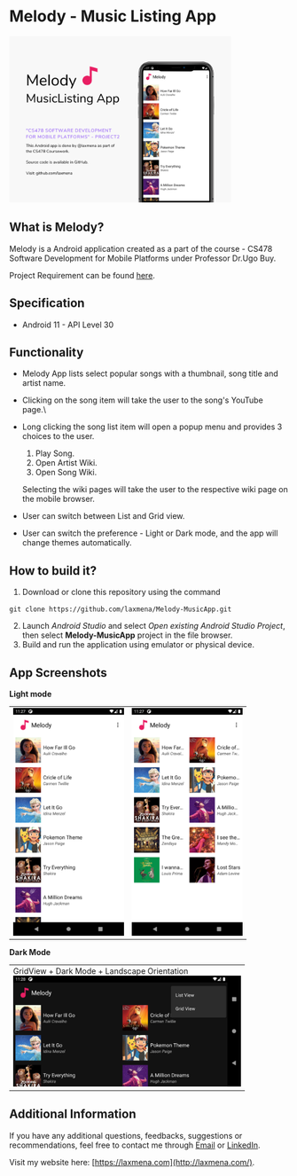 # Melody - Music Listing App

<img src="./images/banner.png" style="height:300px">

## What is Melody?
Melody is a Android application created as a part of the course - CS478 Software Development for Mobile Platforms under Professor Dr.Ugo Buy. 

Project Requirement can be found [here](./Project_Requirements.pdf).

## Specification
- Android 11 - API Level 30

## Functionality
- Melody App lists select popular songs with a thumbnail, song title and artist name.
- Clicking on the song item will take the user to the song's YouTube page.\
- Long clicking the song list item will open a popup menu and provides 3 choices to the user.
    1. Play Song.
    2. Open Artist Wiki.
    3. Open Song Wiki.

    Selecting the wiki pages will take the user to the respective wiki page on the mobile browser.
- User can switch between List and Grid view.
- User can switch the preference - Light or Dark mode, and the app will change themes automatically.
## How to build it?
1. Download or clone this repository using the command
```
git clone https://github.com/laxmena/Melody-MusicApp.git
```
2. Launch _Android Studio_ and select _Open existing Android Studio Project_, then select __Melody-MusicApp__ project in the file browser.
3. Build and run the application using emulator or physical device.

## App Screenshots

**Light mode**

<table>
    <tr>
        <td>
            <img src="images/light_list.png" width="200"/>
        </td>
        <td>
            <img src="images/light_grid.png" width="200"/>
        </td>
    </tr>
</table>

**Dark Mode**

<table>
    <tr>
        <td>
        GridView + Dark Mode + Landscape Orientation <br/>
        <img src="images/dark_grid_land.png" height="200"/>
        </td>
    </tr>
</table>

## Additional Information
If you have any additional questions, feedbacks, suggestions or recommendations, feel free to contact me through [Email](mailto:WriteTo@laxmena.com) or [LinkedIn](https://www.linkedin.com/in/lakshmanan-meiyappan/).

Visit my website here: [https://laxmena.com](http://laxmena.com/).
